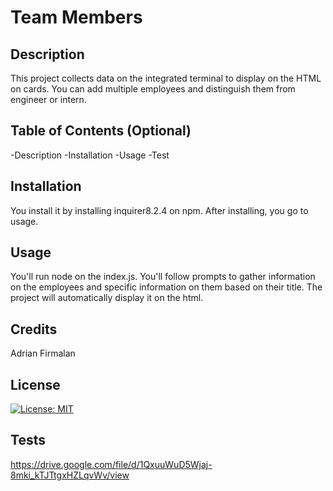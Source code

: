 # Team Members

## Description

This project collects data on the integrated terminal to display on the HTML on cards. You can add multiple employees and distinguish them from engineer or intern.

## Table of Contents (Optional)

-Description 
-Installation
-Usage
-Test

## Installation

You install it by installing inquirer8.2.4 on npm. After installing, you go to usage.

## Usage

You'll run node on the index.js. You'll follow prompts to gather information on the employees and specific information on them based on their title. The project will automatically display it on the html.

## Credits

Adrian Firmalan

## License

[![License: MIT](https://img.shields.io/badge/License-MIT-yellow.svg)](https://opensource.org/licenses/MIT)


## Tests

https://drive.google.com/file/d/1QxuuWuD5Wjaj-8mki_kTJTtgxHZLqvWv/view

